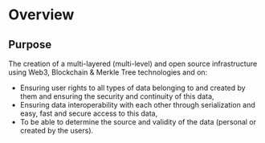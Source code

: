 # Overview

## Purpose

The creation of a multi-layered (multi-level) and open source infrastructure using Web3, Blockchain & Merkle Tree technologies and on: 

- Ensuring user rights to all types of data belonging to and created by them and ensuring the security and continuity of this data, 
- Ensuring data interoperability with each other through serialization and easy, fast and secure access to this data, 
- To be able to determine the source and validity of the data (personal or created by the users).
